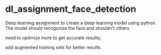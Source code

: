 # dl_assignment_face_detection
Deep learning assignment to create a deep learning model using python. The model should recogonize the face and shouldn't others. 

need to optimize more to get accurate results;

add augmented training sets for better results.
